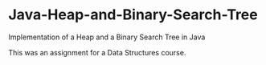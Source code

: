 # Java-Heap-and-Binary-Search-Tree
Implementation of a Heap and a Binary Search Tree in Java

This was an assignment for a Data Structures course.
